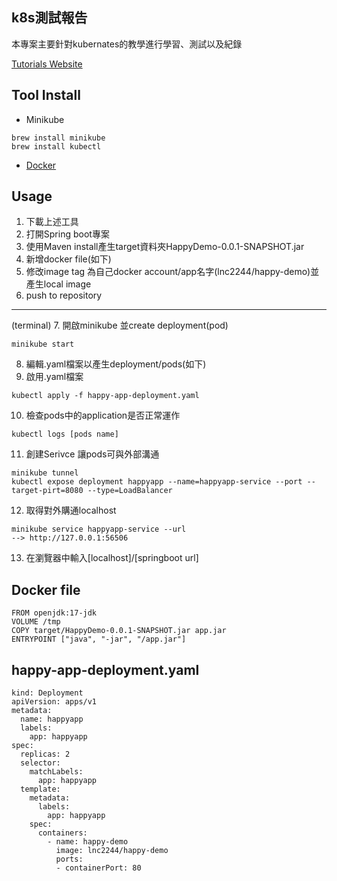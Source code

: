 

## k8s測試報告
本專案主要針對kubernates的教學進行學習、測試以及紀錄

[Tutorials Website](https://kubernetes.io/docs/tutorials)
## Tool Install
- Minikube
```
brew install minikube
brew install kubectl
```

- [Docker](https://docs.docker.com/get-docker/) 

## Usage

1. 下載上述工具
2. 打開Spring boot專案
3. 使用Maven install產生target資料夾HappyDemo-0.0.1-SNAPSHOT.jar
4. 新增docker file(如下)
5. 修改image tag 為自己docker account/app名字(lnc2244/happy-demo)並產生local image
6. push to repository
---
(terminal)
7. 開啟minikube 並create deployment(pod)
```
minikube start
```
8. 編輯.yaml檔案以產生deployment/pods(如下)
9. 啟用.yaml檔案
```
kubectl apply -f happy-app-deployment.yaml
```
10. 檢查pods中的application是否正常運作
```
kubectl logs [pods name]
```
11. 創建Serivce 讓pods可與外部溝通
```
minikube tunnel
kubectl expose deployment happyapp --name=happyapp-service --port --target-pirt=8080 --type=LoadBalancer

```
12. 取得對外購通localhost
```
minikube service happyapp-service --url 
--> http://127.0.0.1:56506
```
13. 在瀏覽器中輸入[localhost]/[springboot url]




## Docker file
```
FROM openjdk:17-jdk
VOLUME /tmp
COPY target/HappyDemo-0.0.1-SNAPSHOT.jar app.jar
ENTRYPOINT ["java", "-jar", "/app.jar"]
```

## happy-app-deployment.yaml
```
kind: Deployment
apiVersion: apps/v1
metadata:
  name: happyapp
  labels:
    app: happyapp
spec:
  replicas: 2
  selector:
    matchLabels:
      app: happyapp
  template:
    metadata:
      labels:
        app: happyapp
    spec:
      containers:
        - name: happy-demo
          image: lnc2244/happy-demo
          ports:
          - containerPort: 80
```


